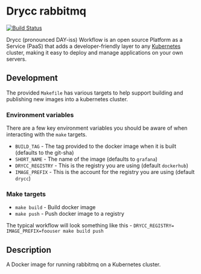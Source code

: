 # Drycc rabbitmq
[![Build Status](https://woodpecker.drycc.cc/api/badges/drycc/rabbitmq/status.svg)](https://woodpecker.drycc.cc/drycc/rabbitmq)

Drycc (pronounced DAY-iss) Workflow is an open source Platform as a Service (PaaS) that adds a developer-friendly layer to any [Kubernetes](http://kubernetes.io) cluster, making it easy to deploy and manage applications on your own servers.

## Development
The provided `Makefile` has various targets to help support building and publishing new images into a kubernetes cluster.

### Environment variables
There are a few key environment variables you should be aware of when interacting with the `make` targets.

* `BUILD_TAG` - The tag provided to the docker image when it is built (defaults to the git-sha)
* `SHORT_NAME` - The name of the image (defaults to `grafana`)
* `DRYCC_REGISTRY` - This is the registry you are using (default `dockerhub`)
* `IMAGE_PREFIX` - This is the account for the registry you are using (default `drycc`)

### Make targets

* `make build` - Build docker image
* `make push` - Push docker image to a registry

The typical workflow will look something like this - `DRYCC_REGISTRY= IMAGE_PREFIX=foouser make build push`

## Description
A Docker image for running rabbitmq on a Kubernetes cluster.
